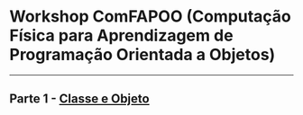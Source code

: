 # Workshop ComFAPOO (Computação Física para Aprendizagem de Programação Orientada a Objetos)
---

## Parte 1 - [Classe e Objeto](/workshop_parte1.md) 
